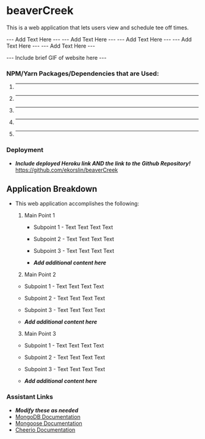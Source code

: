 # beaverCreek

This is a web application that lets users view and schedule tee off times.

--- Add Text Here ---
--- Add Text Here ---
--- Add Text Here ---
--- Add Text Here ---
--- Add Text Here ---

--- Include brief GIF of website here ---

### NPM/Yarn Packages/Dependencies that are Used:

1. _____
2. _____
3. _____
4. _____
5. _____

### Deployment

* ***Include deployed Heroku link AND the link to the Github Repository!***
https://github.com/ekorslin/beaverCreek

## Application Breakdown

* This web application accomplishes the following:

  1. Main Point 1

     * Subpoint 1 - Text Text Text Text
     * Subpoint 2 - Text Text Text Text
     * Subpoint 3 - Text Text Text Text

     * ***Add additional content here***

  2. Main Point 2

    * Subpoint 1 - Text Text Text Text
    * Subpoint 2 - Text Text Text Text
    * Subpoint 3 - Text Text Text Text

    * ***Add additional content here***

  3. Main Point 3

    * Subpoint 1 - Text Text Text Text
    * Subpoint 2 - Text Text Text Text
    * Subpoint 3 - Text Text Text Text

    * ***Add additional content here***

### Assistant Links

* ***Modify these as needed***
* [MongoDB Documentation](https://docs.mongodb.com/manual/)
* [Mongoose Documentation](http://mongoosejs.com/docs/api.html)
* [Cheerio Documentation](https://github.com/cheeriojs/cheerio)
